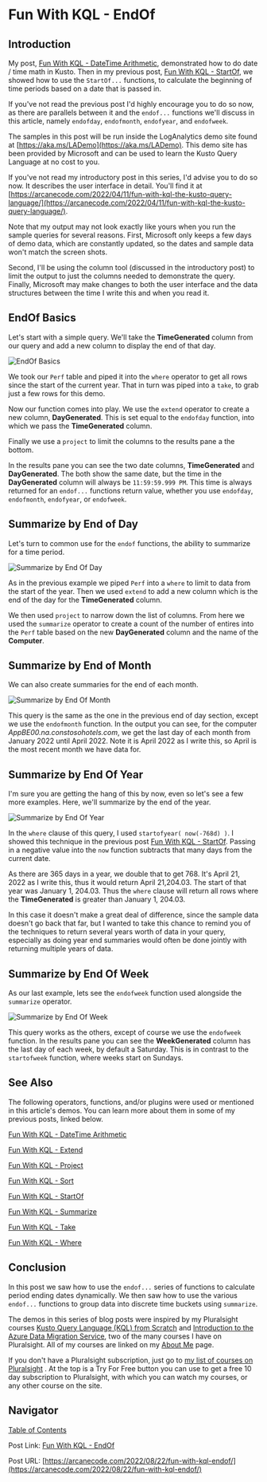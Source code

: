 # Fun With KQL - EndOf

## Introduction

My post, [Fun With KQL - DateTime Arithmetic](https://arcanecode.com/2022/08/08/fun-with-kql-datetime-arithmetic/), demonstrated how to do date / time math in Kusto. Then in my previous post, [Fun With KQL - StartOf](https://arcanecode.com/2022/08/15/fun-with-kql-startof/), we showed how to use the `StartOf...` functions, to calculate the beginning of time periods based on a date that is passed in.

If you've not read the previous post I'd highly encourage you to do so now, as there are parallels between it and the `endof...` functions we'll discuss in this article, namely `endofday`, `endofmonth`, `endofyear`, and `endofweek`.

The samples in this post will be run inside the LogAnalytics demo site found at [https://aka.ms/LADemo](https://aka.ms/LADemo). This demo site has been provided by Microsoft and can be used to learn the Kusto Query Language at no cost to you.

If you've not read my introductory post in this series, I'd advise you to do so now. It describes the user interface in detail. You'll find it at [https://arcanecode.com/2022/04/11/fun-with-kql-the-kusto-query-language/](https://arcanecode.com/2022/04/11/fun-with-kql-the-kusto-query-language/).

Note that my output may not look exactly like yours when you run the sample queries for several reasons. First, Microsoft only keeps a few days of demo data, which are constantly updated, so the dates and sample data won't match the screen shots.

Second, I'll be using the column tool (discussed in the introductory post) to limit the output to just the columns needed to demonstrate the query. Finally, Microsoft may make changes to both the user interface and the data structures between the time I write this and when you read it.

## EndOf Basics

Let's start with a simple query. We'll take the **TimeGenerated** column from our query and add a new column to display the end of that day.

![EndOf Basics](04.03.01_EndOf_Basics.png)

We took our `Perf` table and piped it into the `where` operator to get all rows since the start of the current year. That in turn was piped into a `take`, to grab just a few rows for this demo.

Now our function comes into play. We use the `extend` operator to create a new column, **DayGenerated**. This is set equal to the `endofday` function, into which we pass the **TimeGenerated** column.

Finally we use a `project` to limit the columns to the results pane a the bottom.

In the results pane you can see the two date columns, **TimeGenerated** and **DayGenerated**. The both show the same date, but the time in the **DayGenerated** column will always be `11:59:59.999 PM`. This time is always returned for an `endof...` functions return value, whether you use `endofday`, `endofmonth`, `endofyear`, or `endofweek`.

## Summarize by End of Day

Let's turn to common use for the `endof` functions, the ability to summarize for a time period.

![Summarize by End Of Day](04.03.02_Summarize_by_EndOfDay.png)

As in the previous example we piped `Perf` into a `where` to limit to data from the start of the year. Then we used `extend` to add a new column which is the end of the day for the **TimeGenerated** column.

We then used `project` to narrow down the list of columns. From here we used the `summarize` operator to create a count of the number of entires into the `Perf` table based on the new **DayGenerated** column and the name of the **Computer**.

## Summarize by End of Month

We can also create summaries for the end of each month.

![Summarize by End Of Month](04.03.03_Summarize_by_EndOfMonth.png)

This query is the same as the one in the previous end of day section, except we use the `endofmonth` function. In the output you can see, for the computer _AppBE00.na.constosohotels.com_, we get the last day of each month from January 2022 until April 2022. Note it is April 2022 as I write this, so April is the most recent month we have data for.

## Summarize by End Of Year

I'm sure you are getting the hang of this by now, even so let's see a few more examples. Here, we'll summarize by the end of the year.

![Summarize by End Of Year](04.03.04_Summarize_by_EndOfYear.png)

In the `where` clause of this query, I used `startofyear( now(-768d) )`. I showed this technique in the previous post [Fun With KQL - StartOf](https://arcanecode.com/2022/08/15/fun-with-kql-startof/). Passing in a negative value into the `now` function subtracts that many days from the current date.

As there are 365 days in a year, we double that to get 768. It's April 21, 2022 as I write this, thus it would return April 21,204.03. The start of that year was January 1, 204.03. Thus the `where` clause will return all rows where the **TimeGenerated** is greater than January 1, 204.03.

In this case it doesn't make a great deal of difference, since the sample data doesn't go back that far, but I wanted to take this chance to remind you of the techniques to return several years worth of data in your query, especially as doing year end summaries would often be done jointly with returning multiple years of data.

## Summarize by End Of Week

As our last example, lets see the `endofweek` function used alongside the `summarize` operator.

![Summarize by End Of Week](04.03.05_Summarize_by_EndOfWeek.png)

This query works as the others, except of course we use the `endofweek` function. In the results pane you can see the **WeekGenerated** column has the last day of each week, by default a Saturday. This is in contrast to the `startofweek` function, where weeks start on Sundays.
## See Also

The following operators, functions, and/or plugins were used or mentioned in this article's demos. You can learn more about them in some of my previous posts, linked below.

[Fun With KQL - DateTime Arithmetic](https://arcanecode.com/2022/08/08/fun-with-kql-datetime-arithmetic/)

[Fun With KQL - Extend](https://arcanecode.com/2022/05/23/fun-with-kql-extend/)

[Fun With KQL - Project](https://arcanecode.com/2022/05/30/fun-with-kql-project/)

[Fun With KQL - Sort](https://arcanecode.com/2022/07/18/fun-with-kql-sort/)

[Fun With KQL - StartOf](https://arcanecode.com/2022/08/15/fun-with-kql-startof/)

[Fun With KQL - Summarize](https://arcanecode.com/2022/05/16/fun-with-kql-summarize/)

[Fun With KQL - Take](https://arcanecode.com/2022/05/02/fun-with-kql-take/)

[Fun With KQL - Where](https://arcanecode.com/2022/04/25/fun-with-kql-where/)

## Conclusion

In this post we saw how to use the `endof...` series of functions to calculate period ending dates dynamically. We then saw how to use the various `endof...` functions to group data into discrete time buckets using `summarize`.

The demos in this series of blog posts were inspired by my Pluralsight courses [Kusto Query Language (KQL) from Scratch](https://pluralsight.pxf.io/MXDo5o) and [Introduction to the Azure Data Migration Service](https://pluralsight.pxf.io/2rQXjQ), two of the many courses I have on Pluralsight. All of my courses are linked on my [About Me](https://arcanecode.com/info/) page.

If you don't have a Pluralsight subscription, just go to [my list of courses on Pluralsight](https://pluralsight.pxf.io/kjz6jn) . At the top is a Try For Free button you can use to get a free 10 day subscription to Pluralsight, with which you can watch my courses, or any other course on the site.

## Navigator
[Table of Contents](../Table%20of%20Contents.md)

Post Link: [Fun With KQL - EndOf](https://arcanecode.com/2022/08/22/fun-with-kql-endof/)

Post URL: [https://arcanecode.com/2022/08/22/fun-with-kql-endof/](https://arcanecode.com/2022/08/22/fun-with-kql-endof/)
